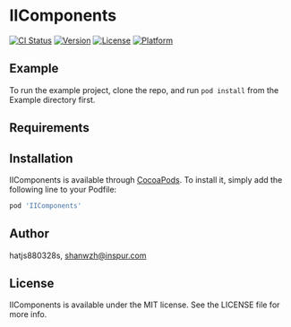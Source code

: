 # IIComponents

[![CI Status](https://img.shields.io/travis/hatjs880328s/IIComponents.svg?style=flat)](https://travis-ci.org/hatjs880328s/IIComponents)
[![Version](https://img.shields.io/cocoapods/v/IIComponents.svg?style=flat)](https://cocoapods.org/pods/IIComponents)
[![License](https://img.shields.io/cocoapods/l/IIComponents.svg?style=flat)](https://cocoapods.org/pods/IIComponents)
[![Platform](https://img.shields.io/cocoapods/p/IIComponents.svg?style=flat)](https://cocoapods.org/pods/IIComponents)

## Example

To run the example project, clone the repo, and run `pod install` from the Example directory first.

## Requirements

## Installation

IIComponents is available through [CocoaPods](https://cocoapods.org). To install
it, simply add the following line to your Podfile:

```ruby
pod 'IIComponents'
```

## Author

hatjs880328s, shanwzh@inspur.com

## License

IIComponents is available under the MIT license. See the LICENSE file for more info.
